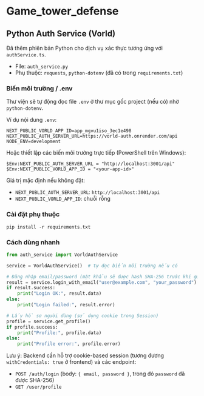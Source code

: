 # Game_tower_defense

## Python Auth Service (Vorld)

Đã thêm phiên bản Python cho dịch vụ xác thực tương ứng với `authService.ts`.

- File: `auth_service.py`
- Phụ thuộc: `requests`, `python-dotenv` (đã có trong `requirements.txt`)

### Biến môi trường / .env

Thư viện sẽ tự động đọc file `.env` ở thư mục gốc project (nếu có) nhờ `python-dotenv`.

Ví dụ nội dung `.env`:

```
NEXT_PUBLIC_VORLD_APP_ID=app_mgvu1iso_3ec1e498
NEXT_PUBLIC_AUTH_SERVER_URL=https://vorld-auth.onrender.com/api
NODE_ENV=development
```

Hoặc thiết lập các biến môi trường trực tiếp (PowerShell trên Windows):

```
$Env:NEXT_PUBLIC_AUTH_SERVER_URL = "http://localhost:3001/api"
$Env:NEXT_PUBLIC_VORLD_APP_ID = "<your-app-id>"
```

Giá trị mặc định nếu không đặt:

- `NEXT_PUBLIC_AUTH_SERVER_URL`: `http://localhost:3001/api`
- `NEXT_PUBLIC_VORLD_APP_ID`: chuỗi rỗng

### Cài đặt phụ thuộc

```
pip install -r requirements.txt
```

### Cách dùng nhanh

```python
from auth_service import VorldAuthService

service = VorldAuthService()  # tự đọc biến môi trường nếu có

# Đăng nhập email/password (mật khẩu sẽ được hash SHA-256 trước khi gửi)
result = service.login_with_email("user@example.com", "your_password")
if result.success:
	print("Login OK:", result.data)
else:
	print("Login failed:", result.error)

# Lấy hồ sơ người dùng (sử dụng cookie trong Session)
profile = service.get_profile()
if profile.success:
	print("Profile:", profile.data)
else:
	print("Profile error:", profile.error)
```

Lưu ý: Backend cần hỗ trợ cookie-based session (tương đương `withCredentials: true` ở frontend) và các endpoint:

- `POST /auth/login` (body: `{ email, password }`, trong đó `password` đã được SHA-256)
- `GET /user/profile`

